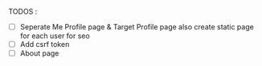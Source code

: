 TODOS :
<br>

- [ ] Seperate Me Profile page & Target Profile page also create static page for each user for seo
- [ ] Add csrf token
- [ ] About page
